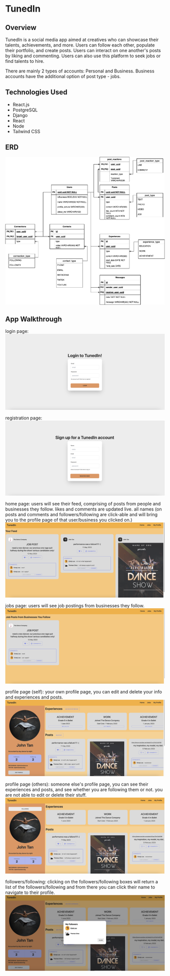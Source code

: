 # TunedIn

## Overview

TunedIn is a social media app aimed at creatives who can showcase their talents, achievements, and more. Users can follow each other, populate their portfolio, and create posts. Users can interact on one another's posts by liking and commenting. Users can also use this platform to seek jobs or find talents to hire.

There are mainly 2 types of accounts: Personal and Business.
Business accounts have the additional option of post type - jobs.

## Technologies Used

- React.js
- PostgreSQL
- Django
- React
- Node
- Tailwind CSS

## ERD

![erd](readmepics/erd.png)

## App Walkthrough

login page:
![login](readmepics/login.png)

registration page:
![registration](readmepics/registration.png)

home page: users will see their feed, comprising of posts from people and businesses they follow. likes and comments are updated live. all names (on posts and comments and followers/following are click-able and will bring you to the profile page of that user/business you clicked on.)
![home](readmepics/home.png)

jobs page: users will see job postings from businesses they follow.
![jobs](readmepics/jobs.png)

profile page (self): your own profile page, you can edit and delete your info and experiences and posts.
![profileself](readmepics/profileself.png)

profile page (others): someone else's profile page, you can see their experiences and posts, and see whether you are following them or not. you are not able to edit or delete their stuff.
![profileothers](readmepics/profileothers.png)

followers/following: clicking on the followers/following boxes will return a list of the followers/following and from there you can click their name to navigate to their profile.
![followers](readmepics/followers.png)
